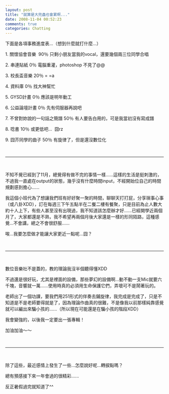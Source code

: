 ```yaml
---
layout: post
title: "就算是大兜蟲也會累啊..."
date: 2008-11-04 00:52:23
comments: true
categories: Chatting
---
```

<p>下面是各項事務進度表...（想到什麼就打什麼...）</p><p>1. 關懷協會音樂&nbsp; 90％ 只剩小朋友當我的vocal，還要幾個兩三位同學合唱</p><p>2. 串連貼紙 0％ 電腦重灌，photoshop 不見了@@</p><p>3. 校長盃音樂 20％ = =a</p><p>4. 資料庫 0％ 找大神幫忙</p><p>5. GYSD計畫 0％ 應該是明年動工</p><p>6. 公益論壇計畫 0％ 先有伺服器再說吧</p><p>7. 不曾對妳說的一句話之簡譜 50％ 有人要告白用的，可是我當初沒有寫成譜</p><p>8. 唸書 10％ 或更低吧...&nbsp; 囧rz</p><p>9. 囧芥同學的曲子 50％ 有旋律了，但是還沒數位化</p><p>&nbsp;</p><hr /><p>&nbsp;</p><p>不知不覺已經到了11月，總覺得有做不完的事情一樣......這樣的生活是挺刺激的，不過我一直處在output的狀態，幾乎沒有什麼時間input，不經開始位自己的時間規劃感到擔心......</p><p>我這個小班代為了想讓我們班有好好聚一聚的時間，聊聊天打打屁，分享瑣事心事（或八卦XDD），訂在每週三下午五點半在二餐二樓有餐聚，只是目前為止人數大約十人上下，有些人甚至沒有出現過，我不知道該怎麼辦才好......已經開學近兩個月了，大家都還是不熟，我不希望再兩個月後大家還是一樣的形同陌路，這種感覺...不會講，總之不會很舒服......</p><p>唉...我要怎麼做才能讓大家更近一點呢...囧？</p><p>&nbsp;</p><hr /><p>&nbsp;</p><p>數位音樂社不是蓋的，教的理論我沒半個聽得懂XDD</p><p>不過還是很好玩，尤其是裡面的設備，那些夢幻的設備啊...動不動一支Mic就要六千塊，音響就一萬......使用時真的必須用生命保護它們，弄壞可不是鬧著玩的。</p><p>老師出了一個功課，要我們用251形式的伴奏去鋪旋律，我完成是完成了，只是不知道是不是老師要得就是了，因為理論作曲真的很難，不是像我以前那樣純靠感覺就可以編出來騙小孩的......（所以現在可能還是在騙小孩的階段XDD）</p><p>我會變強的，以後我一定要出一張專輯！</p><p>加油加油～～</p><p>&nbsp;</p><hr /><p>&nbsp;</p><p>除了這些，最近感情上發生了一些...怎麼說好呢...轉捩點嗎？</p><p>總有預感接下來一年會過的很精彩......</p><p>反正暑假過完就知道了^^</p>
